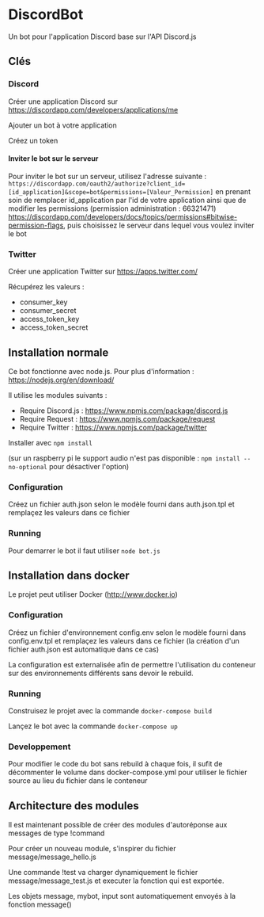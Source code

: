 # DiscordBot

Un bot pour l'application Discord base sur l'API Discord.js

## Clés

### Discord

Créer une application Discord sur https://discordapp.com/developers/applications/me

Ajouter un bot à votre application

Créez un token

#### Inviter le bot sur le serveur
Pour inviter le bot sur un serveur, utilisez l'adresse suivante :
`https://discordapp.com/oauth2/authorize?client_id=[id_application]&scope=bot&permissions=[Valeur_Permission]`
en prenant soin de remplacer id_application par l'id de votre application ainsi que de modifier les permissions (permission administration : 66321471) https://discordapp.com/developers/docs/topics/permissions#bitwise-permission-flags, puis choisissez le serveur dans lequel vous voulez inviter le bot


### Twitter

Créer une application Twitter sur https://apps.twitter.com/

Récupérez les valeurs :
- consumer_key
- consumer_secret
- access_token_key
- access_token_secret


## Installation normale

Ce bot fonctionne avec node.js. Pour plus d'information : https://nodejs.org/en/download/

Il utilise les modules suivants :

* Require Discord.js : https://www.npmjs.com/package/discord.js
* Require Request : https://www.npmjs.com/package/request
* Require Twitter : https://www.npmjs.com/package/twitter

Installer avec `npm install`

(sur un raspberry pi le support audio n'est pas disponible : `npm install --no-optional` pour désactiver l'option)

### Configuration

Créez un fichier auth.json selon le modèle fourni dans auth.json.tpl et remplaçez les valeurs dans ce fichier

### Running

Pour demarrer le bot il faut utiliser `node bot.js`


## Installation dans docker

Le projet peut utiliser Docker (http://www.docker.io)

### Configuration

Créez un fichier d'environnement config.env selon le modèle fourni dans config.env.tpl et remplaçez les valeurs dans ce fichier (la création d'un fichier auth.json est automatique dans ce cas)

La configuration est externalisée afin de permettre l'utilisation du conteneur sur des environnements différents sans devoir le rebuild.

### Running

Construisez le projet avec la commande `docker-compose build`

Lançez le bot avec la commande `docker-compose up`

### Developpement

Pour modifier le code du bot sans rebuild à chaque fois, il sufit de décommenter le volume dans docker-compose.yml pour utiliser le fichier source au lieu du fichier dans le conteneur

## Architecture des modules

Il est maintenant possible de créer des modules d'autoréponse aux messages de type !command

Pour créer un nouveau module, s'inspirer du fichier message/message_hello.js

Une commande !test va charger dynamiquement le fichier message/message_test.js et executer la fonction qui est exportée.

Les objets message, mybot, input sont automatiquement envoyés à la fonction message()
